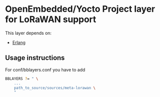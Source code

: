 OpenEmbedded/Yocto Project layer for LoRaWAN support
====================================================

This layer depends on:
 * [Erlang](https://github.com/joaohf/meta-erlang)

Usage instructions
------------------

For conf/bblayers.conf you have to add

```bash
BBLAYERS ?= " \
    ...
    path_to_source/sources/meta-lorawan \
    "
```
